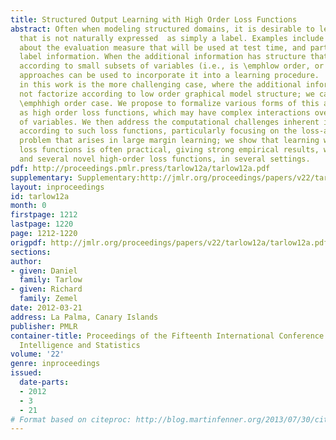 ```yaml
---
title: Structured Output Learning with High Order Loss Functions
abstract: Often when modeling structured domains, it is desirable to leverage information
  that is not naturally expressed  as simply a label. Examples include   knowledge
  about the evaluation measure that will be used at test time, and partial  (weak)
  label information. When the additional information has structure that factorizes
  according to small subsets of variables (i.e., is \emphlow order, or \emphdecomposable),  several
  approaches can be used to incorporate it into a learning procedure.   Our focus
  in this work is the more challenging case, where the additional information does
  not factorize according to low order graphical model structure; we call this the
  \emphhigh order case. We propose to formalize various forms of this additional information
  as high order loss functions, which may have complex interactions over large subsets
  of variables. We then address the computational challenges inherent in learning
  according to such loss functions, particularly focusing on the loss-augmented inference
  problem that arises in large margin learning; we show that learning with high order
  loss functions is often practical, giving strong empirical results, with one popular
  and several novel high-order loss functions, in several settings.
pdf: http://proceedings.pmlr.press/tarlow12a/tarlow12a.pdf
supplementary: Supplementary:http://jmlr.org/proceedings/papers/v22/tarlow12a/tarlow12aSupple.pdf
layout: inproceedings
id: tarlow12a
month: 0
firstpage: 1212
lastpage: 1220
page: 1212-1220
origpdf: http://jmlr.org/proceedings/papers/v22/tarlow12a/tarlow12a.pdf
sections: 
author:
- given: Daniel
  family: Tarlow
- given: Richard
  family: Zemel
date: 2012-03-21
address: La Palma, Canary Islands
publisher: PMLR
container-title: Proceedings of the Fifteenth International Conference on Artificial
  Intelligence and Statistics
volume: '22'
genre: inproceedings
issued:
  date-parts:
  - 2012
  - 3
  - 21
# Format based on citeproc: http://blog.martinfenner.org/2013/07/30/citeproc-yaml-for-bibliographies/
---
```

